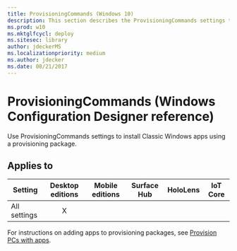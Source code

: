 ```yaml
---
title: ProvisioningCommands (Windows 10)
description: This section describes the ProvisioningCommands settings that you can configure in provisioning packages for Windows 10 using Windows Configuration Designer.
ms.prod: w10
ms.mktglfcycl: deploy
ms.sitesec: library
author: jdeckerMS
ms.localizationpriority: medium
ms.author: jdecker
ms.date: 08/21/2017
---
```


# ProvisioningCommands (Windows Configuration Designer reference)

Use ProvisioningCommands settings to install Classic Windows apps using a provisioning package. 

## Applies to

| Setting   | Desktop editions | Mobile editions | Surface Hub | HoloLens | IoT Core |
| --- | :---: | :---: | :---: | :---: | :---: |
| All settings | X  |  |  |  |  |

For instructions on adding apps to provisioning packages, see [Provision PCs with apps](../provisioning-packages/provision-pcs-with-apps.md).





